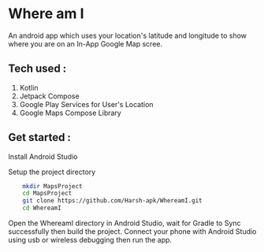 # Where am I 

An android app which uses your location's latitude and longitude to show where you are on an In-App Google Map scree.

## Tech used :

1. Kotlin
2. Jetpack Compose
3. Google Play Services for User's Location
4. Google Maps Compose Library

## Get started :

Install Android Studio

Setup the project directory

```bash
    mkdir MapsProject
    cd MapsProject
    git clone https://github.com/Harsh-apk/WhereamI.git
    cd WhereamI
```

Open the WhereamI directory in Android Studio, wait for Gradle to Sync successfully then build the project.
Connect your phone with Android Studio using usb or wireless debugging then run the app.



